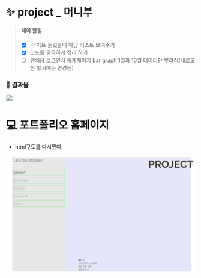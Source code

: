 # ✨ project _ 머니부


> #### 해야 할일
>  - [x] 각 차트 눌렀을때 해당 리스트 보여주기
>  - [x] 코드를 깔끔하게 정리 하기
>  - [ ] 맨처음 로그인시 통계페이지 bar graph 1월과 10월 데이터만 뿌려짐(새로고침 할시에는 변경됨)

### 🔹 결과물
<img src="https://github.com/gay0ung/vue_study/blob/master/moneyboo/img/%ED%99%94%EB%A9%B4%20%EC%BA%A1%EC%B2%98%202020-10-21%20161700.jpg">


# 💻 포트폴리오 홈페이지
- html구도를 다시짰다

<img src="https://github.com/gay0ung/gay0ung.github.io/blob/master/process/%ED%99%94%EB%A9%B4%20%EC%BA%A1%EC%B2%98%202020-10-21%20232745.jpg" width:150px>

